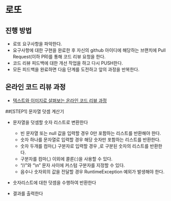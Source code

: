 # 로또
## 진행 방법
* 로또 요구사항을 파악한다.
* 요구사항에 대한 구현을 완료한 후 자신의 github 아이디에 해당하는 브랜치에 Pull Request(이하 PR)를 통해 코드 리뷰 요청을 한다.
* 코드 리뷰 피드백에 대한 개선 작업을 하고 다시 PUSH한다.
* 모든 피드백을 완료하면 다음 단계를 도전하고 앞의 과정을 반복한다.

## 온라인 코드 리뷰 과정
* [텍스트와 이미지로 살펴보는 온라인 코드 리뷰 과정](https://github.com/next-step/nextstep-docs/tree/master/codereview)

##[STEP1] 문자열 덧셈 계산기
* 문자열을 덧셈할 숫자 리스트로 변환한다
  * 빈 문자열 또는 null 값을 입력할 경우 0만 포함하는 리스트를 반환해야 한다.
  * 숫자 하나를 문자열로 입력할 경우 해당 숫자만 포함하는 리스트를 반환한다.
  * 숫자 두개를 컴마(,) 구분자로 입력할 경우 ,로 구분된 숫자의 리스트를 반환한다.
  * 구분자를 컴마(,) 이외에 콜론(:)을 사용할 수 있다.
  * “//”와 “\n” 문자 사이에 커스텀 구분자를 지정할 수 있다.
  * 음수나 숫자외의 값을 전달할 경우 RuntimeException 예외가 발생해야 한다.

* 숫자리스트에 대한 덧셈을 수행하여 반환한다

* 결과를 출력한다
  